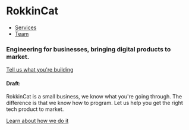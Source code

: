 # RokkinCat

* [Services](services.md)
* [Team](team.md)

### Engineering for businesses, bringing digital products to market.
[Tell us what you're building](services.md)

#### Draft:
RokkinCat is a small business, we know what you're going through. The difference
is that we know how to program. Let us help you get the right tech product to market.

[Learn about how we do it](process.md)


